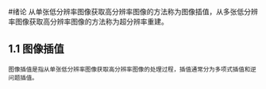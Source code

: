 #绪论
    从单张低分辨率图像获取高分辨率图像的方法称为图像插值，从多张低分辨率图像获取高分辨率图像的方法称为超分辨率重建。

## 1.1 图像插值
    图像插值是指从单张低分辨率图像获取高分辨率图像的处理过程，插值通常分为多项式插值和逆问题插值。
